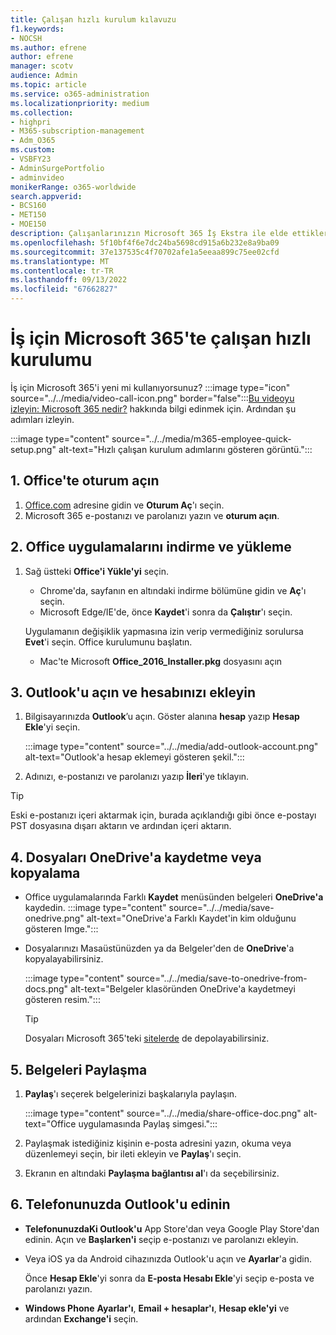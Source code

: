 ```yaml
---
title: Çalışan hızlı kurulum kılavuzu
f1.keywords:
- NOCSH
ms.author: efrene
author: efrene
manager: scotv
audience: Admin
ms.topic: article
ms.service: o365-administration
ms.localizationpriority: medium
ms.collection:
- highpri
- M365-subscription-management
- Adm_O365
ms.custom:
- VSBFY23
- AdminSurgePortfolio
- adminvideo
monikerRange: o365-worldwide
search.appverid:
- BCS160
- MET150
- MOE150
description: Çalışanlarınızın Microsoft 365 İş Ekstra ile elde ettikleri Office uygulamalarını ayarlamayı öğrenmesine yardımcı olun.
ms.openlocfilehash: 5f10bf4f6e7dc24ba5698cd915a6b232e8a9ba09
ms.sourcegitcommit: 37e137535c4f70702afe1a5eeaa899c75ee02cfd
ms.translationtype: MT
ms.contentlocale: tr-TR
ms.lasthandoff: 09/13/2022
ms.locfileid: "67662827"
---
```

# <a name="employee-quick-setup-in-microsoft-365-for-business"></a>İş için Microsoft 365'te çalışan hızlı kurulumu

İş için Microsoft 365'i yeni mi kullanıyorsunuz? :::image type="icon" source="../../media/video-call-icon.png" border="false":::[Bu videoyu izleyin: Microsoft 365 nedir?](../admin-overview/what-is-microsoft-365.md) hakkında bilgi edinmek için. Ardından şu adımları izleyin.

:::image type="content" source="../../media/m365-employee-quick-setup.png" alt-text="Hızlı çalışan kurulum adımlarını gösteren görüntü.":::

## <a name="1-sign-in-to-office"></a>1. Office'te oturum açın

1. [Office.com](https://office.com) adresine gidin ve **Oturum Aç**'ı seçin.
1. Microsoft 365 e-postanızı ve parolanızı yazın ve **oturum açın**.

## <a name="2-download-and-install-office-apps"></a>2. Office uygulamalarını indirme ve yükleme

1. Sağ üstteki **Office'i Yükle'yi** seçin.
    - Chrome'da, sayfanın en altındaki indirme bölümüne gidin ve **Aç**'ı seçin.
    - Microsoft Edge/IE'de, önce **Kaydet**'i sonra da **Çalıştır**'ı seçin.
    
    Uygulamanın değişiklik yapmasına izin verip vermediğiniz sorulursa **Evet**'i seçin. Office kurulumunu başlatın.
    - Mac'te Microsoft **Office_2016_Installer.pkg** dosyasını açın

## <a name="3-open-outlook-and-add-your-account"></a>3. Outlook'u açın ve hesabınızı ekleyin

1. Bilgisayarınızda **Outlook**’u açın. Göster alanına **hesap** yazıp **Hesap Ekle**'yi seçin.

    :::image type="content" source="../../media/add-outlook-account.png" alt-text="Outlook'a hesap eklemeyi gösteren şekil.":::



1. Adınızı, e-postanızı ve parolanızı yazıp **İleri**'ye tıklayın.

> [!TIP]
> Eski e-postanızı içeri aktarmak için, burada açıklandığı gibi önce e-postayı PST dosyasına dışarı aktarın ve ardından içeri aktarın.

## <a name="4-save-or-copy-files-to-onedrive"></a>4. Dosyaları OneDrive'a kaydetme veya kopyalama

- Office uygulamalarında Farklı **Kaydet** menüsünden belgeleri **OneDrive'a** kaydedin.
    :::image type="content" source="../../media/save-onedrive.png" alt-text="OneDrive'a Farklı Kaydet'in kim olduğunu gösteren Imge.":::

- Dosyalarınızı Masaüstünüzden ya da Belgeler'den de **OneDrive**'a kopyalayabilirsiniz.

    :::image type="content" source="../../media/save-to-onedrive-from-docs.png" alt-text="Belgeler klasöründen OneDrive'a kaydetmeyi gösteren resim.":::

    > [!TIP]
    > Dosyaları Microsoft 365'teki [sitelerde](https://support.microsoft.com/office/d18d21a0-1f9f-4f6c-ac45-d52afa0a4a2e) de depolayabilirsiniz.

## <a name="5-share-documents"></a>5. Belgeleri Paylaşma

1. **Paylaş**'ı seçerek belgelerinizi başkalarıyla paylaşın.

    :::image type="content" source="../../media/share-office-doc.png" alt-text="Office uygulamasında Paylaş simgesi.":::

1. Paylaşmak istediğiniz kişinin e-posta adresini yazın, okuma veya düzenlemeyi seçin, bir ileti ekleyin ve **Paylaş**'ı seçin.
1. Ekranın en altındaki **Paylaşma bağlantısı al**'ı da seçebilirsiniz.

## <a name="6-get-outlook-on-your-phone"></a>6. Telefonunuzda Outlook'u edinin

- **TelefonunuzdaKi Outlook'u** App Store'dan veya Google Play Store'dan edinin. Açın ve **Başlarken'i** seçip e-postanızı ve parolanızı ekleyin.
- Veya iOS ya da Android cihazınızda Outlook'u açın ve **Ayarlar**'a gidin.

    Önce **Hesap Ekle**'yi sonra da **E-posta Hesabı Ekle**'yi seçip e-posta ve parolanızı yazın.
- **Windows Phone** **Ayarlar'ı**, **Email + hesaplar'ı**, **Hesap ekle'yi** ve ardından **Exchange'i** seçin.
